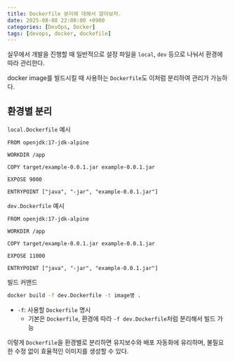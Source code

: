 ```yaml
---
title: Dockerfile 분리에 대해서 알아보자.
date: 2025-08-08 22:00:00 +0900
categories: [DevOps, Docker]
tags: [devops, docker, dockefile]
---
```


실무에서 개발을 진행할 때 일반적으로 설정 파일을 `local`, `dev` 등으로 나눠서 환경에 따라 관리한다.

docker image를 빌드시킬 때 사용하는 `Dockerfile`도 이처럼 분리하여 관리가 가능하다.

## **환경별 분리**

`local.Dockerfile` 예시

```docker
FROM openjdk:17-jdk-alpine

WORKDIR /app

COPY target/example-0.0.1.jar example-0.0.1.jar

EXPOSE 9000

ENTRYPOINT ["java", "-jar", "example-0.0.1.jar"]
```

`dev.Dockerfile` 예시

```docker
FROM openjdk:17-jdk-alpine

WORKDIR /app

COPY target/example-0.0.1.jar example-0.0.1.jar

EXPOSE 11000

ENTRYPOINT ["java", "-jar", "example-0.0.1.jar"]
```

빌드 커맨드

```bash
docker build -f dev.Dockerfile -t image명 .
```

- `-f`: 사용할 `Dockerfile` 명시
  - 기본은 `Dockerfile`, 환경에 따라 `-f dev.Dockerfile`처럼 분리해서 빌드 가능

이렇게 `Dockerfile`을 환경별로 분리하면 유지보수와 배포 자동화에 유리하며, 불필요한 수정 없이 효율적인 이미지를 생성할 수 있다.